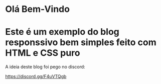 # Olá Bem-Vindo 
# Este é um exemplo do blog responssivo bem simples feito com HTML e CSS puro

A ideia deste blog foi pego no discord:

https://discord.gg/F4uVTQgb

